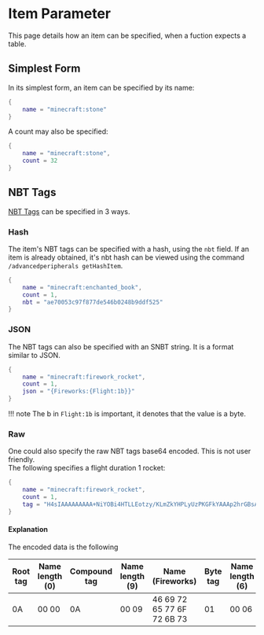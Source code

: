# Item Parameter

This page details how an item can be specified, when a fuction expects a table.  


## Simplest Form

In its simplest form, an item can be specified by its name:

```lua
{
    name = "minecraft:stone"
}
```

A count may also be specified:

```lua
{
    name = "minecraft:stone",
    count = 32
}
```

## NBT Tags

[NBT Tags](https://minecraft.fandom.com/wiki/NBT_format) can be specified in 3 ways.

### Hash
The item's NBT tags can be specified with a hash, using the `nbt` field.
If an item is already obtained, it's nbt hash can be viewed using the command `/advancedperipherals getHashItem`.


```lua
{
    name = "minecraft:enchanted_book",
    count = 1,
    nbt = "ae70053c97f877de546b0248b9ddf525"
}
```

### JSON
The NBT tags can also be specified with an SNBT string. It is a format similar to JSON.

```lua
{
    name = "minecraft:firework_rocket",
    count = 1,
    json = "{Fireworks:{Flight:1b}}"
}
```

!!! note
    The b in `Flight:1b` is important, it denotes that the value is a byte.

### Raw
One could also specify the raw NBT tags base64 encoded. This is not user friendly.  
The following specifies a flight duration 1 rocket:

```lua
{
    name = "minecraft:firework_rocket",
    count = 1,
    tag = "H4sIAAAAAAAAA+NiYOBi4HTLLEotzy/KLmZkYHPLyUzPKGFkYAAAp2hrGBsAAAA="
}
```
#### Explanation
The encoded data is the following  

| Root tag | Name length (0) | Compound tag | Name length (9) | Name (Fireworks)           | Byte tag | Name length (6) | Name (Flight)     | Value (1) | Terminator | Terminator |
|----------|-----------------|--------------|-----------------|----------------------------|----------|-----------------|-------------------|-----------|------------|------------|
| 0A       | 00 00           | 0A           | 00 09           | 46 69 72 65 77 6F 72 6B 73 | 01       | 00 06           | 46 6C 69 67 68 74 | 01        | 00         | 00         |
